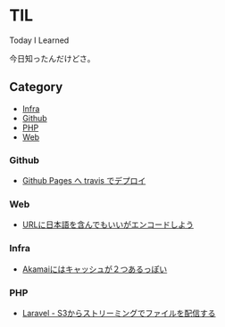 # TIL

Today I Learned

今日知ったんだけどさ。

## Category

* [Infra](#infra)
* [Github](#)
* [PHP](#php)
* [Web](#web)

### Github

* [Github Pages へ travis でデプロイ](github/ghp-deploy.md)

### Web

* [URLに日本語を含んでもいいがエンコードしよう](web/url-must-be-encoded.md)

### Infra

* [Akamaiにはキャッシュが２つあるっぽい](infra/akamai_two_cache.md)

### PHP

* [Laravel - S3からストリーミングでファイルを配信する](php/laravel-stream-from-s3.md)

